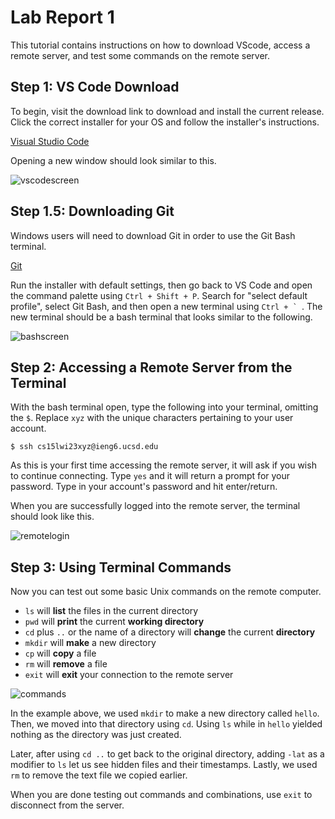 # Lab Report 1

This tutorial contains instructions on how to download VScode, access a remote server, and test some commands on the remote server.



## Step 1: VS Code Download

To begin, visit the download link to download and install the current release. Click the correct installer for your OS and follow the installer's instructions.

[Visual Studio Code](https://code.visualstudio.com/Download)

Opening a new window should look similar to this.

![vscodescreen](https://user-images.githubusercontent.com/122492228/212778791-fe5bbeba-35cc-4bcf-9c88-68f7e6aaaa01.png)




## Step 1.5: Downloading Git

Windows users will need to download Git in order to use the Git Bash terminal.

[Git](https://git-scm.com/download/win)

Run the installer with default settings, then go back to VS Code and open the command palette using `Ctrl + Shift + P`. Search for "select default profile", select Git Bash, and then open a new terminal using ``Ctrl + ` ``. The new terminal should be a bash terminal that looks similar to the following.

![bashscreen](https://user-images.githubusercontent.com/122492228/212781290-77c11689-9371-467c-ab3e-ebc3d7af6873.png)




## Step 2: Accessing a Remote Server from the Terminal

With the bash terminal open, type the following into your terminal, omitting the `$`. Replace `xyz` with the unique characters pertaining to your user account.

    $ ssh cs15lwi23xyz@ieng6.ucsd.edu

As this is your first time accessing the remote server, it will ask if you wish to continue connecting. Type `yes` and it will return a prompt for your password. Type in your account's password and hit enter/return. 

When you are successfully logged into the remote server, the terminal should look like this.

![remotelogin](https://user-images.githubusercontent.com/122492228/212782277-553eed8e-c324-4c71-addd-70696288e982.png)




## Step 3: Using Terminal Commands

Now you can test out some basic Unix commands on the remote computer. 

- `ls` will **list** the files in the current directory
- `pwd` will **print** the current **working directory**
- `cd` plus `..` or the name of a directory will **change** the current **directory**
- `mkdir` will **make** a new directory
- `cp` will **copy** a file
- `rm` will **remove** a file
- `exit` will **exit** your connection to the remote server

![commands](https://user-images.githubusercontent.com/122492228/212788370-e728b6ef-c97c-41c3-89b7-6f4456f2a2a0.png)

In the example above, we used `mkdir` to make a new directory called `hello`. Then, we moved into that directory using `cd`. Using `ls` while in `hello` yielded nothing as the directory was just created. 

Later, after using `cd ..` to get back to the original directory, adding `-lat` as a modifier to `ls` let us see hidden files and their timestamps. Lastly, we used `rm` to remove the text file we copied earlier.

When you are done testing out commands and combinations, use `exit` to disconnect from the server.
